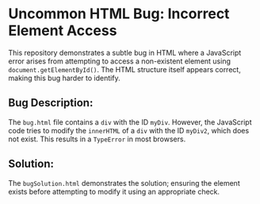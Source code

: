 # Uncommon HTML Bug: Incorrect Element Access

This repository demonstrates a subtle bug in HTML where a JavaScript error arises from attempting to access a non-existent element using `document.getElementById()`. The HTML structure itself appears correct, making this bug harder to identify.

## Bug Description:
The `bug.html` file contains a `div` with the ID `myDiv`. However, the JavaScript code tries to modify the `innerHTML` of a `div` with the ID `myDiv2`, which does not exist. This results in a `TypeError` in most browsers.

## Solution:
The `bugSolution.html` demonstrates the solution; ensuring the element exists before attempting to modify it using an appropriate check.